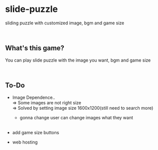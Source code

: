 # slide-puzzle
sliding puzzle with customized image, bgm and game size 

<br>

## What's this game?

You can play slide puzzle with the image you want, bgm and game size


<br>

## To-Do

* Image Dependence.. <br>
  => Some images are not right size <br>
  => Solved by setting image size 1600x1200(still need to search more)
  
  * gonna change user can change images what they want 
  <br>

* add game size buttons

* web hosting

